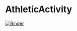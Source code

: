 # AthleticActivity

[![Binder](https://mybinder.org/badge_logo.svg)](https://mybinder.org/v2/gh/aprabaka/AthleticActivity/master)
